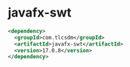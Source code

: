 # javafx-swt

```xml
<dependency>
  <groupId>com.tlcsdm</groupId>
  <artifactId>javafx-swt</artifactId>
  <version>17.0.8</version>
</dependency>
```
